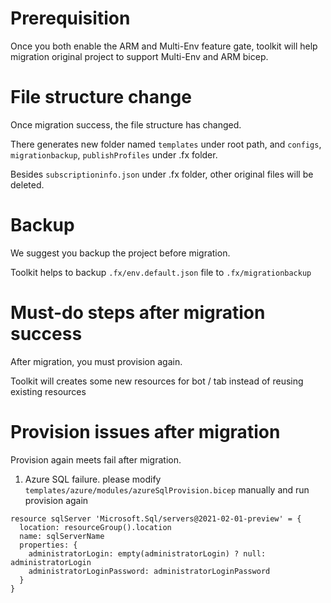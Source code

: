 # Prerequisition
Once you both enable the ARM and Multi-Env feature gate, toolkit will help migration original project to support Multi-Env and ARM bicep.
# File structure change
Once migration success, the file structure has changed. </p>
There generates new folder named `templates` under root path, and `configs`, `migrationbackup`, `publishProfiles` under .fx folder. </p>

Besides `subscriptioninfo.json` under .fx folder, other original files will be deleted.
# Backup
We suggest you backup the project before migration.</p>
Toolkit helps to backup `.fx/env.default.json` file to `.fx/migrationbackup`
# Must-do steps after migration success
After migration, you must provision again. </p>
Toolkit will creates some new resources for bot / tab instead of reusing existing resources 
# Provision issues after migration
Provision again meets fail after migration.
1.  Azure SQL failure. please modify `templates/azure/modules/azureSqlProvision.bicep` manually and run provision again </p>
```
resource sqlServer 'Microsoft.Sql/servers@2021-02-01-preview' = {
  location: resourceGroup().location
  name: sqlServerName
  properties: {
    administratorLogin: empty(administratorLogin) ? null: administratorLogin
    administratorLoginPassword: administratorLoginPassword
  }
}
```


